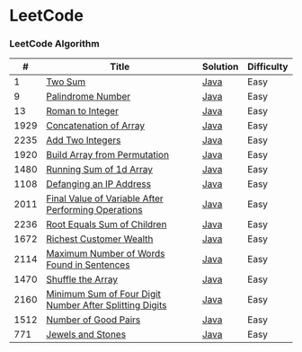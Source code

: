 
LeetCode
========

### LeetCode Algorithm

| # | Title | Solution | Difficulty |
|---| ----- | -------- | ---------- |
|1|[Two Sum](https://leetcode.com/problems/two-sum/) | [Java](./algorithms/src/main/java/twoSum/TwoSum.java)|Easy|
|9|[Palindrome Number](https://leetcode.com/problems/palindrome-number/) | [Java](./algorithms/src/main/java/palindromeNumber/PalindromeNumber.java)|Easy|
|13|[Roman to Integer](https://leetcode.com/problems/roman-to-integer/) | [Java](./algorithms/src/main/java/romanToInteger/RomanToInteger.java)|Easy|
|1929|[Concatenation of Array](https://leetcode.com/problems/concatenation-of-array/) | [Java](./algorithms/src/main/java/concatenationOfArray/ConcatenationOfArray.java)|Easy|
|2235|[Add Two Integers](https://leetcode.com/problems/add-two-integers/) | [Java](./algorithms/src/main/java/addTwoIntegers/AddTwoIntegers.java)|Easy|
|1920|[Build Array from Permutation](https://leetcode.com/problems/build-array-from-permutation/) | [Java](./algorithms/src/main/java/buildArrayFromPermutation/BuildArrayFromPermutation.java)|Easy|
|1480|[Running Sum of 1d Array](https://leetcode.com/problems/running-sum-of-1d-array/) | [Java](./algorithms/src/main/java/runningSumOf1dArray/RunningSumOf1dArray.java)|Easy|
|1108|[Defanging an IP Address](https://leetcode.com/problems/defanging-an-ip-address/) | [Java](./algorithms/src/main/java/defangingAnIpAddress/DefangingAnIpAddress.java)|Easy|
|2011|[Final Value of Variable After Performing Operations](https://leetcode.com/problems/final-value-of-variable-after-performing-operations/) | [Java](./algorithms/src/main/java/finalValueOfVariableAfterPerformingOperations/FinalValueOfVariableAfterPerformingOperations.java)|Easy|
|2236|[Root Equals Sum of Children](https://leetcode.com/problems/root-equals-sum-of-children/) | [Java](./algorithms/src/main/java/rootEqualsSumOfChildren/RootEqualsSumOfChildren.java)|Easy|
|1672|[Richest Customer Wealth](https://leetcode.com/problems/richest-customer-wealth/) | [Java](./algorithms/src/main/java/richestCustomerWealth/RichestCustomerWealth.java)|Easy|
|2114|[Maximum Number of Words Found in Sentences](https://leetcode.com/problems/maximum-number-of-words-found-in-sentences/) | [Java](./algorithms/src/main/java/maximumNumberOfWordsFoundInSentences/MaximumNumberOfWordsFoundInSentences.java)|Easy|
|1470|[Shuffle the Array](https://leetcode.com/problems/shuffle-the-array/) | [Java](./algorithms/src/main/java/shuffleTheArray/ShuffleTheArray.java)|Easy|
|2160|[Minimum Sum of Four Digit Number After Splitting Digits](https://leetcode.com/problems/minimum-sum-of-four-digit-number-after-splitting-digits/) | [Java](./algorithms/src/main/java/minimumSumOfFourDigitNumberAfterSplittingDigits/MinimumSumOfFourDigitNumberAfterSplittingDigits.java)|Easy|
|1512|[Number of Good Pairs](https://leetcode.com/problems/number-of-good-pairs/) | [Java](./algorithms/src/main/java/numberOfGoodPairs/NumberOfGoodPairs.java)|Easy|
|771|[Jewels and Stones](https://leetcode.com/problems/jewels-and-stones/) | [Java](./algorithms/src/main/java/jewelsAndStones/JewelsAndStones.java)|Easy|